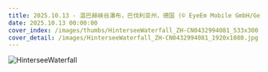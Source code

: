 ```yaml
---
title: 2025.10.13 - 温巴赫峡谷瀑布，巴伐利亚州，德国 (© EyeEm Mobile GmbH/Getty Images)
date: 2025.10.13 00:00:00
cover_index: /images/thumbs/HinterseeWaterfall_ZH-CN0432994081_533x300.jpg
cover_detail: /images/HinterseeWaterfall_ZH-CN0432994081_1920x1080.jpg
---
```


![HinterseeWaterfall](/images/HinterseeWaterfall_ZH-CN0432994081_1920x1080.jpg)
